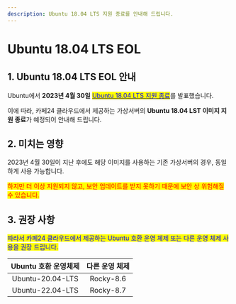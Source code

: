 ```yaml
---
description: Ubuntu 18.04 LTS 지원 종료를 안내해 드립니다.
---
```


# Ubuntu 18.04 LTS EOL

## 1. Ubuntu 18.04 LTS EOL 안내

Ubuntu에서 **2023년 4월 30일** [<mark style="color:blue;">Ubuntu 18.04 LTS 지원 종료</mark>](https://endoflife.software/operating-systems/linux/ubuntu)를 발표했습니다.

이에 따라, 카페24 클라우드에서 제공하는 가상서버의 **Ubuntu 18.04 LST 이미지 지원 종료**가 예정되어 안내해 드립니다.







## 2. 미치는 영향

2023년 4월 30일이 지난 후에도 해당 이미지를 사용하는 기존 가상서버의 경우, 동일하게 사용 가능합니다.

<mark style="color:red;">하지만 더 이상 지원되지 않고, 보안 업데이트를 받지 못하기 때문에 보안 상 위험해질 수 있습니다.</mark>







## 3. 권장 사항

<mark style="color:blue;">따라서 카페24 클라우드에서 제공하는 Ubuntu 호환 운영 체제 또는 다른 운영 체제 사용을 권장 드립니다.</mark>

|  Ubuntu 호환 운영체제  |  다른 운영 체제 |
| :--------------: | :-------: |
| Ubuntu-20.04-LTS | Rocky-8.6 |
| Ubuntu-22.04-LTS | Rocky-8.7 |

